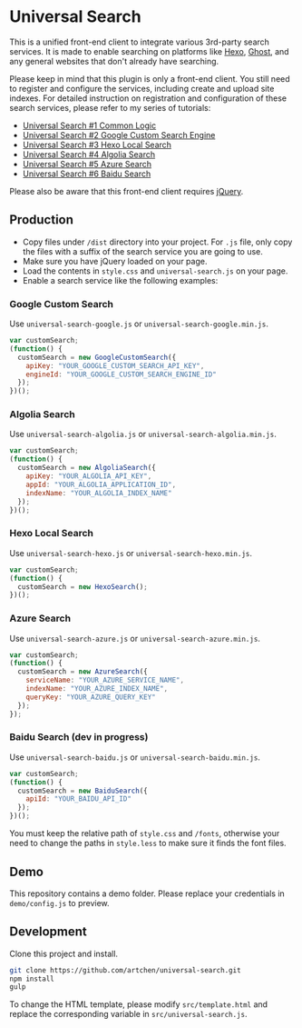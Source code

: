 # Universal Search

This is a unified front-end client to integrate various 3rd-party search services. It is made to enable searching on platforms like [Hexo](http://hexo.io), [Ghost](http://ghost.org), and any general websites that don't already have searching.

Please keep in mind that this plugin is only a front-end client. You still need to register and configure the services, including create and upload site indexes. For detailed instruction on registration and configuration of these search services, please refer to my series of tutorials:

* [Universal Search #1 Common Logic](http://artifact.me/universal-search-1-common-logic/)
* [Universal Search #2 Google Custom Search Engine](http://artifact.me/universal-search-2-google-custom-search-engine/)
* [Universal Search #3 Hexo Local Search](http://artifact.me/universal-search-3-hexo-local-search/)
* [Universal Search #4 Algolia Search](http://artifact.me/universal-search-4-algolia-search/)
* [Universal Search #5 Azure Search](http://artifact.me/universal-search-5-azure-search/)
* [Universal Search #6 Baidu Search](http://artifact.me/universal-search-6-baidu-search)

Please also be aware that this front-end client requires [jQuery](https://jquery.com/).

## Production

* Copy files under `/dist` directory into your project. For `.js` file, only copy the files with a suffix of the search service you are going to use.
* Make sure you have jQuery loaded on your page.
* Load the contents in `style.css` and `universal-search.js` on your page.
* Enable a search service like the following examples:

### Google Custom Search

Use `universal-search-google.js` or `universal-search-google.min.js`.

```javascript
var customSearch;
(function() {
  customSearch = new GoogleCustomSearch({
    apiKey: "YOUR_GOOGLE_CUSTOM_SEARCH_API_KEY",
    engineId: "YOUR_GOOGLE_CUSTOM_SEARCH_ENGINE_ID"
  });
})();
```

### Algolia Search

Use `universal-search-algolia.js` or `universal-search-algolia.min.js`.

```javascript
var customSearch;
(function() {
  customSearch = new AlgoliaSearch({
    apiKey: "YOUR_ALGOLIA_API_KEY",
    appId: "YOUR_ALGOLIA_APPLICATION_ID",
    indexName: "YOUR_ALGOLIA_INDEX_NAME"
  });
})();
```

### Hexo Local Search

Use `universal-search-hexo.js` or `universal-search-hexo.min.js`.

```javascript
var customSearch;
(function() {
  customSearch = new HexoSearch();
})();
```

### Azure Search

Use `universal-search-azure.js` or `universal-search-azure.min.js`.

```javascript
var customSearch;
(function() {
  customSearch = new AzureSearch({
    serviceName: "YOUR_AZURE_SERVICE_NAME",
    indexName: "YOUR_AZURE_INDEX_NAME",
    queryKey: "YOUR_AZURE_QUERY_KEY"
  });
});
```

### Baidu Search (dev in progress)

Use `universal-search-baidu.js` or `universal-search-baidu.min.js`.

```javascript
var customSearch;
(function() {
  customSearch = new BaiduSearch({
    apiId: "YOUR_BAIDU_API_ID"
  });
})();
```

You must keep the relative path of `style.css` and `/fonts`, otherwise your need to change the paths in `style.less` to make sure it finds the font files.

## Demo

This repository contains a demo folder. Please replace your credentials in `demo/config.js` to preview.

## Development

Clone this project and install.

```bash
git clone https://github.com/artchen/universal-search.git
npm install
gulp
```

To change the HTML template, please modify `src/template.html` and replace the corresponding variable in `src/universal-search.js`.

